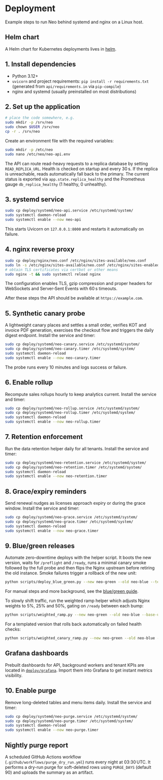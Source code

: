 # Deployment

Example steps to run Neo behind systemd and nginx on a Linux host.
## Helm chart

A Helm chart for Kubernetes deployments lives in [helm](helm/README.md).


## 1. Install dependencies
- Python 3.12+
- `uvicorn` and project requirements: `pip install -r requirements.txt`
  (generated from `api/requirements.in` via `pip-compile`)
- nginx and systemd (usually preinstalled on most distributions)

## 2. Set up the application
```bash
# place the code somewhere, e.g.
sudo mkdir -p /srv/neo
sudo chown $USER /srv/neo
cp -r . /srv/neo
```
Create an environment file with the required variables:
```bash
sudo mkdir -p /etc/neo
sudo nano /etc/neo/neo-api.env
```

The API can route read-heavy requests to a replica database by setting
`READ_REPLICA_URL`. Health is checked on startup and every 30 s. If the
replica is unreachable, reads automatically fall back to the primary. The
current status is exported via `app.state.replica_healthy` and the Prometheus
gauge `db_replica_healthy` (1 healthy, 0 unhealthy).

## 3. systemd service
```bash
sudo cp deploy/systemd/neo-api.service /etc/systemd/system/
sudo systemctl daemon-reload
sudo systemctl enable --now neo-api
```
This starts Uvicorn on `127.0.0.1:8000` and restarts it automatically on failure.

## 4. nginx reverse proxy
```bash
sudo cp deploy/nginx/neo.conf /etc/nginx/sites-available/neo.conf
sudo ln -s /etc/nginx/sites-available/neo.conf /etc/nginx/sites-enabled/
# obtain TLS certificates via certbot or other means
sudo nginx -t && sudo systemctl reload nginx
```
The configuration enables TLS, gzip compression and proper headers for
WebSockets and Server‑Sent Events with 60 s timeouts.

After these steps the API should be available at `https://example.com`.

## 5. Synthetic canary probe
A lightweight canary places and settles a small order, verifies KOT and invoice PDF generation, exercises the checkout flow and triggers the daily digest endpoint. Install the service and timer:

```bash
sudo cp deploy/systemd/neo-canary.service /etc/systemd/system/
sudo cp deploy/systemd/neo-canary.timer /etc/systemd/system/
sudo systemctl daemon-reload
sudo systemctl enable --now neo-canary.timer
```

The probe runs every 10 minutes and logs success or failure.

## 6. Enable rollup
Recompute sales rollups hourly to keep analytics current. Install the service and timer:

```bash
sudo cp deploy/systemd/neo-rollup.service /etc/systemd/system/
sudo cp deploy/systemd/neo-rollup.timer /etc/systemd/system/
sudo systemctl daemon-reload
sudo systemctl enable --now neo-rollup.timer
```


## 7. Retention enforcement
Run the data retention helper daily for all tenants. Install the service and timer:

```bash
sudo cp deploy/systemd/neo-retention.service /etc/systemd/system/
sudo cp deploy/systemd/neo-retention.timer /etc/systemd/system/
sudo systemctl daemon-reload
sudo systemctl enable --now neo-retention.timer
```

## 8. Grace/expiry reminders
Send renewal nudges as licenses approach expiry or during the grace window. Install the service and timer:

```bash
sudo cp deploy/systemd/neo-grace.service /etc/systemd/system/
sudo cp deploy/systemd/neo-grace.timer /etc/systemd/system/
sudo systemctl daemon-reload
sudo systemctl enable --now neo-grace.timer
```

## 9. Blue/green releases
Automate zero-downtime deploys with the helper script. It boots the new
version, waits for `/preflight` and `/ready`, runs a minimal canary smoke
followed by the full probe and then flips the Nginx upstream before retiring
the old instance. Smoke failures trigger a rollback of the new unit:

```bash
python scripts/deploy_blue_green.py --new neo-green --old neo-blue --tenant TENANT --table TABLE --base-url https://example.com
```

For manual steps and more background, see the [blue/green guide](bluegreen/README.md).

To slowly shift traffic, run the weighted ramp helper which adjusts Nginx
weights to 5%, 25% and 50%, gating on `/ready` between each bump:

```bash
python scripts/weighted_ramp.py --new neo-green --old neo-blue --base-url https://example.com
```

For a templated version that rolls back automatically on failed health checks:

```bash
python scripts/weighted_canary_ramp.py --new neo-green --old neo-blue --base-url https://example.com
```

## Grafana dashboards

Prebuilt dashboards for API, background workers and tenant KPIs are located in
[`deploy/grafana`](grafana/README.md). Import them into Grafana to get instant
metrics visibility.


## 10. Enable purge
Remove long-deleted tables and menu items daily. Install the service and timer:

```bash
sudo cp deploy/systemd/neo-purge.service /etc/systemd/system/
sudo cp deploy/systemd/neo-purge.timer /etc/systemd/system/
sudo systemctl daemon-reload
sudo systemctl enable --now neo-purge.timer
```

## Nightly purge report
A scheduled GitHub Actions workflow (`.github/workflows/purge_dry_run.yml`) runs every night at 03:30 UTC.
It performs a dry-run purge for soft-deleted rows using `PURGE_DAYS` (default 90) and uploads the summary as an artifact.
